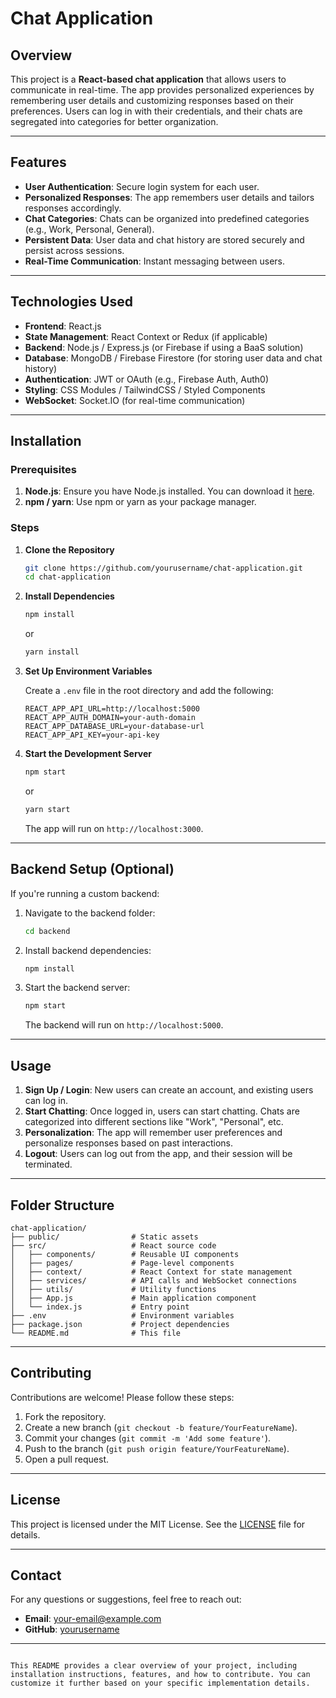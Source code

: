 # Chat Application

## Overview

This project is a **React-based chat application** that allows users to communicate in real-time. The app provides personalized experiences by remembering user details and customizing responses based on their preferences. Users can log in with their credentials, and their chats are segregated into categories for better organization.

---

## Features

- **User Authentication**: Secure login system for each user.
- **Personalized Responses**: The app remembers user details and tailors responses accordingly.
- **Chat Categories**: Chats can be organized into predefined categories (e.g., Work, Personal, General).
- **Persistent Data**: User data and chat history are stored securely and persist across sessions.
- **Real-Time Communication**: Instant messaging between users.

---

## Technologies Used

- **Frontend**: React.js
- **State Management**: React Context or Redux (if applicable)
- **Backend**: Node.js / Express.js (or Firebase if using a BaaS solution)
- **Database**: MongoDB / Firebase Firestore (for storing user data and chat history)
- **Authentication**: JWT or OAuth (e.g., Firebase Auth, Auth0)
- **Styling**: CSS Modules / TailwindCSS / Styled Components
- **WebSocket**: Socket.IO (for real-time communication)

---

## Installation

### Prerequisites

1. **Node.js**: Ensure you have Node.js installed. You can download it [here](https://nodejs.org/).
2. **npm / yarn**: Use npm or yarn as your package manager.

### Steps

1. **Clone the Repository**

   ```bash
   git clone https://github.com/yourusername/chat-application.git
   cd chat-application
   ```

2. **Install Dependencies**

   ```bash
   npm install
   ```

   or

   ```bash
   yarn install
   ```

3. **Set Up Environment Variables**

   Create a `.env` file in the root directory and add the following:

   ```env
   REACT_APP_API_URL=http://localhost:5000
   REACT_APP_AUTH_DOMAIN=your-auth-domain
   REACT_APP_DATABASE_URL=your-database-url
   REACT_APP_API_KEY=your-api-key
   ```

4. **Start the Development Server**

   ```bash
   npm start
   ```

   or

   ```bash
   yarn start
   ```

   The app will run on `http://localhost:3000`.

---

## Backend Setup (Optional)

If you're running a custom backend:

1. Navigate to the backend folder:

   ```bash
   cd backend
   ```

2. Install backend dependencies:

   ```bash
   npm install
   ```

3. Start the backend server:

   ```bash
   npm start
   ```

   The backend will run on `http://localhost:5000`.

---

## Usage

1. **Sign Up / Login**: New users can create an account, and existing users can log in.
2. **Start Chatting**: Once logged in, users can start chatting. Chats are categorized into different sections like "Work", "Personal", etc.
3. **Personalization**: The app will remember user preferences and personalize responses based on past interactions.
4. **Logout**: Users can log out from the app, and their session will be terminated.

---

## Folder Structure

```
chat-application/
├── public/                # Static assets
├── src/                   # React source code
│   ├── components/        # Reusable UI components
│   ├── pages/             # Page-level components
│   ├── context/           # React Context for state management
│   ├── services/          # API calls and WebSocket connections
│   ├── utils/             # Utility functions
│   ├── App.js             # Main application component
│   └── index.js           # Entry point
├── .env                   # Environment variables
├── package.json           # Project dependencies
└── README.md              # This file
```

---

## Contributing

Contributions are welcome! Please follow these steps:

1. Fork the repository.
2. Create a new branch (`git checkout -b feature/YourFeatureName`).
3. Commit your changes (`git commit -m 'Add some feature'`).
4. Push to the branch (`git push origin feature/YourFeatureName`).
5. Open a pull request.

---

## License

This project is licensed under the MIT License. See the [LICENSE](LICENSE) file for details.

---

## Contact

For any questions or suggestions, feel free to reach out:

- **Email**: your-email@example.com
- **GitHub**: [yourusername](https://github.com/yourusername)

---

```

This README provides a clear overview of your project, including installation instructions, features, and how to contribute. You can customize it further based on your specific implementation details.
```
